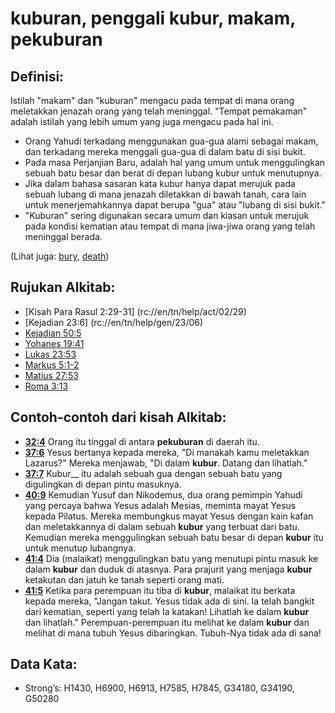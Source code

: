 # kuburan, penggali kubur, makam, pekuburan

## Definisi:

Istilah "makam" dan "kuburan" mengacu pada tempat di mana orang meletakkan jenazah orang yang telah meninggal. "Tempat pemakaman" adalah istilah yang lebih umum yang juga mengacu pada hal ini.

* Orang Yahudi terkadang menggunakan gua-gua alami sebagai makam, dan terkadang mereka menggali gua-gua di dalam batu di sisi bukit.
* Pada masa Perjanjian Baru, adalah hal yang umum untuk menggulingkan sebuah batu besar dan berat di depan lubang kubur untuk menutupnya.
* Jika dalam bahasa sasaran kata kubur hanya dapat merujuk pada sebuah lubang di mana jenazah diletakkan di bawah tanah, cara lain untuk menerjemahkannya dapat berupa "gua" atau "lubang di sisi bukit."
* "Kuburan" sering digunakan secara umum dan kiasan untuk merujuk pada kondisi kematian atau tempat di mana jiwa-jiwa orang yang telah meninggal berada.

(Lihat juga: [bury](../other/bury.md), [death](../other/death.md))

## Rujukan Alkitab:

* [Kisah Para Rasul 2:29-31] (rc://en/tn/help/act/02/29)
* [Kejadian 23:6] (rc://en/tn/help/gen/23/06)
* [Kejadian 50:5](rc://en/tn/help/gen/50/05)
* [Yohanes 19:41](rc://en/tn/help/jhn/19/41)
* [Lukas 23:53](rc://en/tn/help/luk/23/53)
* [Markus 5:1-2](rc://en/tn/help/mrk/05/01)
* [Matius 27:53](rc://en/tn/help/mat/27/53)
* [Roma 3:13](rc://en/tn/help/rom/03/13)

## Contoh-contoh dari kisah Alkitab:

* __[32:4](rc://en/tn/help/obs/32/04)__ Orang itu tinggal di antara __pekuburan__ di daerah itu.
* __[37:6](rc://en/tn/help/obs/37/06)__ Yesus bertanya kepada mereka, "Di manakah kamu meletakkan Lazarus?" Mereka menjawab, "Di dalam __kubur__. Datang dan lihatlah."
* __[37:7](rc://en/tn/help/obs/37/07)__ Kubur__ itu adalah sebuah gua dengan sebuah batu yang digulingkan di depan pintu masuknya.
* __[40:9](rc://en/tn/help/obs/40/09)__ Kemudian Yusuf dan Nikodemus, dua orang pemimpin Yahudi yang percaya bahwa Yesus adalah Mesias, meminta mayat Yesus kepada Pilatus. Mereka membungkus mayat Yesus dengan kain kafan dan meletakkannya di dalam sebuah __kubur__ yang terbuat dari batu. Kemudian mereka menggulingkan sebuah batu besar di depan __kubur__ itu untuk menutup lubangnya.
* __[41:4](rc://en/tn/help/obs/41/04)__ Dia (malaikat) menggulingkan batu yang menutupi pintu masuk ke dalam __kubur__ dan duduk di atasnya. Para prajurit yang menjaga __kubur__ ketakutan dan jatuh ke tanah seperti orang mati.
* __[41:5](rc://en/tn/help/obs/41/05)__ Ketika para perempuan itu tiba di __kubur__, malaikat itu berkata kepada mereka, "Jangan takut. Yesus tidak ada di sini. Ia telah bangkit dari kematian, seperti yang telah Ia katakan! Lihatlah ke dalam __kubur__ dan lihatlah." Perempuan-perempuan itu melihat ke dalam __kubur__ dan melihat di mana tubuh Yesus dibaringkan. Tubuh-Nya tidak ada di sana!

## Data Kata:

* Strong’s: H1430, H6900, H6913, H7585, H7845, G34180, G34190, G50280
